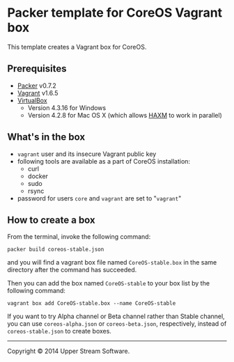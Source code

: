 # Packer template for CoreOS Vagrant box

This template creates a Vagrant box for CoreOS.

## Prerequisites

* [Packer](https://www.packer.io/) v0.7.2
* [Vagrant](https://www.vagrantup.com/) v1.6.5
* [VirtualBox](https://www.virtualbox.org/)
	* Version 4.3.16 for Windows
	* Version 4.2.8 for Mac OS X (which allows [HAXM] to work in parallel)

[HAXM]: https://software.intel.com/en-us/android/articles/intel-hardware-accelerated-execution-manager
        "Intel&reg; Hardware Accelerated Execution Manager"

## What's in the box

* `vagrant` user and its insecure Vagrant public key
* following tools are available as a part of CoreOS installation:
	* curl
	* docker
	* sudo
	* rsync
* password for users `core` and `vagrant` are set to "`vagrant`"

## How to create a box

From the terminal, invoke the following command:

	packer build coreos-stable.json

and you will find a vagrant box file named `CoreOS-stable.box`
in the same directory after the command has succeeded.

Then you can add the box named `CoreOS-stable` to your box list
by the following command:

	vagrant box add CoreOS-stable.box --name CoreOS-stable

If you want to try Alpha channel or Beta channel rather than Stable channel, you can use `coreos-alpha.json`
or `coreos-beta.json`, respectively, instead of `coreos-stable.json` to create boxes.

- - -

Copyright &copy; 2014 Upper Stream Software.
